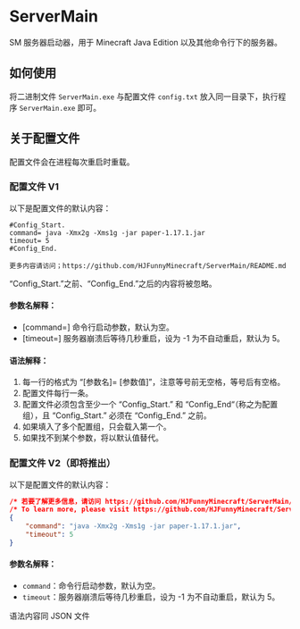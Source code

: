 # ServerMain

SM 服务器启动器，用于 Minecraft Java Edition 以及其他命令行下的服务器。

## 如何使用

将二进制文件 `ServerMain.exe` 与配置文件 `config.txt` 放入同一目录下，执行程序 `ServerMain.exe` 即可。

## 关于配置文件

配置文件会在进程每次重启时重载。

### 配置文件 V1

以下是配置文件的默认内容：

```
#Config_Start.
command= java -Xmx2g -Xms1g -jar paper-1.17.1.jar
timeout= 5
#Config_End.

更多内容请访问；https://github.com/HJFunnyMinecraft/ServerMain/README.md
```

“Config_Start.”之前、“Config_End.”之后的内容将被忽略。

#### 参数名解释：

- [command=] 命令行启动参数，默认为空。
- [timeout=] 服务器崩溃后等待几秒重启，设为 -1 为不自动重启，默认为 5。

#### 语法解释：

1. 每一行的格式为 “[参数名]= [参数值]”，注意等号前无空格，等号后有空格。
2. 配置文件每行一条。
3. 配置文件必须包含至少一个 “Config_Start.” 和 “Config_End“（称之为配置组），且 “Config_Start.” 必须在 “Config_End.” 之前。
4. 如果填入了多个配置组，只会载入第一个。
5. 如果找不到某个参数，将以默认值替代。

### 配置文件 V2（即将推出）

以下是配置文件的默认内容：

```json
/* 若要了解更多信息，请访问 https://github.com/HJFunnyMinecraft/ServerMain/README.md */
/* To learn more, please visit https://github.com/HJFunnyMinecraft/ServerMain/README.md */
{
    "command": "java -Xmx2g -Xms1g -jar paper-1.17.1.jar",
    "timeout": 5
}
```

#### 参数名解释：

- `command`：命令行启动参数，默认为空。
- `timeout`：服务器崩溃后等待几秒重启，设为 -1 为不自动重启，默认为 5。

语法内容同 JSON 文件
